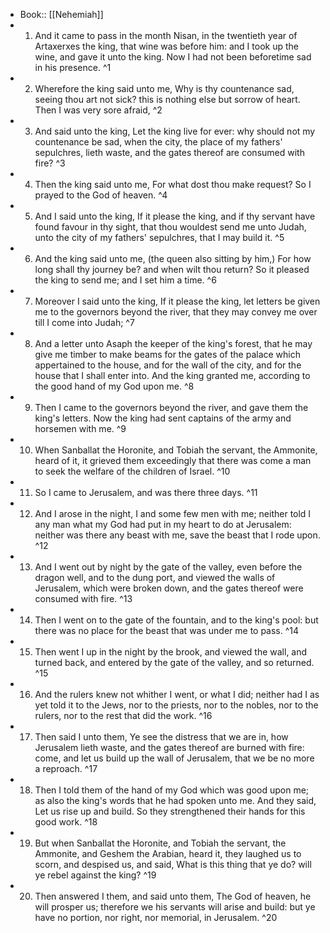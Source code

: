 - Book:: [[Nehemiah]]
- 1. And it came to pass in the month Nisan, in the twentieth year of Artaxerxes the king, that wine was before him: and I took up the wine, and gave it unto the king. Now I had not been beforetime sad in his presence. ^1
- 2. Wherefore the king said unto me, Why is thy countenance sad, seeing thou art not sick? this is nothing else but sorrow of heart. Then I was very sore afraid, ^2
- 3. And said unto the king, Let the king live for ever: why should not my countenance be sad, when the city, the place of my fathers' sepulchres, lieth waste, and the gates thereof are consumed with fire? ^3
- 4. Then the king said unto me, For what dost thou make request? So I prayed to the God of heaven. ^4
- 5. And I said unto the king, If it please the king, and if thy servant have found favour in thy sight, that thou wouldest send me unto Judah, unto the city of my fathers' sepulchres, that I may build it. ^5
- 6. And the king said unto me, (the queen also sitting by him,) For how long shall thy journey be? and when wilt thou return? So it pleased the king to send me; and I set him a time. ^6
- 7. Moreover I said unto the king, If it please the king, let letters be given me to the governors beyond the river, that they may convey me over till I come into Judah; ^7
- 8. And a letter unto Asaph the keeper of the king's forest, that he may give me timber to make beams for the gates of the palace which appertained to the house, and for the wall of the city, and for the house that I shall enter into. And the king granted me, according to the good hand of my God upon me. ^8
- 9. Then I came to the governors beyond the river, and gave them the king's letters. Now the king had sent captains of the army and horsemen with me. ^9
- 10. When Sanballat the Horonite, and Tobiah the servant, the Ammonite, heard of it, it grieved them exceedingly that there was come a man to seek the welfare of the children of Israel. ^10
- 11. So I came to Jerusalem, and was there three days. ^11
- 12. And I arose in the night, I and some few men with me; neither told I any man what my God had put in my heart to do at Jerusalem: neither was there any beast with me, save the beast that I rode upon. ^12
- 13. And I went out by night by the gate of the valley, even before the dragon well, and to the dung port, and viewed the walls of Jerusalem, which were broken down, and the gates thereof were consumed with fire. ^13
- 14. Then I went on to the gate of the fountain, and to the king's pool: but there was no place for the beast that was under me to pass. ^14
- 15. Then went I up in the night by the brook, and viewed the wall, and turned back, and entered by the gate of the valley, and so returned. ^15
- 16. And the rulers knew not whither I went, or what I did; neither had I as yet told it to the Jews, nor to the priests, nor to the nobles, nor to the rulers, nor to the rest that did the work. ^16
- 17. Then said I unto them, Ye see the distress that we are in, how Jerusalem lieth waste, and the gates thereof are burned with fire: come, and let us build up the wall of Jerusalem, that we be no more a reproach. ^17
- 18. Then I told them of the hand of my God which was good upon me; as also the king's words that he had spoken unto me. And they said, Let us rise up and build. So they strengthened their hands for this good work. ^18
- 19. But when Sanballat the Horonite, and Tobiah the servant, the Ammonite, and Geshem the Arabian, heard it, they laughed us to scorn, and despised us, and said, What is this thing that ye do? will ye rebel against the king? ^19
- 20. Then answered I them, and said unto them, The God of heaven, he will prosper us; therefore we his servants will arise and build: but ye have no portion, nor right, nor memorial, in Jerusalem. ^20
